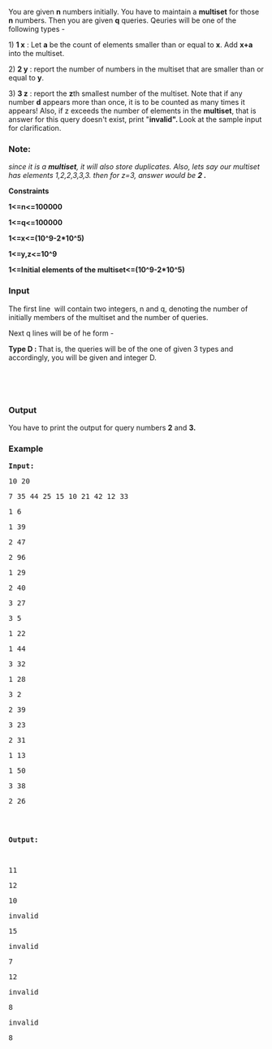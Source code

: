 <p>You are given <strong>n</strong> numbers initially. You have to maintain a <strong>multiset</strong> for those <strong>n</strong> numbers. Then you are given <strong>q</strong> queries. Qeuries will be one of the following types -</p>
<p>1) <strong>1 x</strong> : Let <strong>a</strong> be the count of elements smaller than or equal to <strong>x</strong>. Add <strong>x+a</strong> into the multiset.&nbsp;</p>
<p>2) <strong>2 y</strong> : report the number of numbers in the multiset that are smaller than or equal to <strong>y</strong>.</p>
<p>3) <strong><strong>3 z</strong></strong> : report the <strong>z</strong>th smallest number of the multiset. Note that if any number <strong>d</strong> appears more than once, it is to be counted as many times it appears! Also, if z exceeds the number of elements in the <strong>multiset</strong>, that is answer for this query doesn't exist, print "<strong>invalid". </strong>Look at the sample input for clarification.</p>
<h3>Note:</h3>
<p><em><span style="font-weight: normal;">since it is a </span><span style="font-weight: normal;"><strong>multiset</strong></span><span style="font-weight: normal;">, it will also store duplicates. Also, lets say our multiset has elements 1,2,2,3,3,3. then for z=3, answer would be </span><span style="font-weight: normal;"><strong>2 .</strong></span></em></p>
<p><span style="font-weight: normal;"><strong>Constraints&nbsp;</strong></span></p>
<p><strong>1&lt;=n&lt;=100000</strong></p>
<p><strong>1&lt;=q&lt;=100000</strong></p>
<p><strong>1&lt;=x&lt;=(10^9-2*10^5)</strong></p>
<p><strong>1&lt;=y,z&lt;=10^9</strong></p>
<p><strong>1&lt;=Initial elements of the multiset&lt;=</strong><span style="font-weight: bold;">(10^9-2*10^5)</span></p>
<h3>Input</h3>
<p>The first line &nbsp;will contain two integers, n and q, denoting the number of initially members of the multiset and the number of queries.</p>
<p>Next q lines will be of he form -&nbsp;</p>
<p><strong>Type D : </strong>That is, the queries will be of the one of given 3 types and accordingly, you will be given and integer D.</p>
<p>&nbsp;</p>
<div id="_mcePaste" style="position: absolute; left: -10000px; top: 152.727px; width: 1px; height: 1px; overflow: hidden;">10 20</div>
<div id="_mcePaste" style="position: absolute; left: -10000px; top: 152.727px; width: 1px; height: 1px; overflow: hidden;">7 35 44 25 15 10 21 42 12 33&nbsp;</div>
<div id="_mcePaste" style="position: absolute; left: -10000px; top: 152.727px; width: 1px; height: 1px; overflow: hidden;">1 6</div>
<div id="_mcePaste" style="position: absolute; left: -10000px; top: 152.727px; width: 1px; height: 1px; overflow: hidden;">1 39</div>
<div id="_mcePaste" style="position: absolute; left: -10000px; top: 152.727px; width: 1px; height: 1px; overflow: hidden;">2 47</div>
<div id="_mcePaste" style="position: absolute; left: -10000px; top: 152.727px; width: 1px; height: 1px; overflow: hidden;">2 96</div>
<div id="_mcePaste" style="position: absolute; left: -10000px; top: 152.727px; width: 1px; height: 1px; overflow: hidden;">1 29</div>
<div id="_mcePaste" style="position: absolute; left: -10000px; top: 152.727px; width: 1px; height: 1px; overflow: hidden;">2 40</div>
<div id="_mcePaste" style="position: absolute; left: -10000px; top: 152.727px; width: 1px; height: 1px; overflow: hidden;">3 27</div>
<div id="_mcePaste" style="position: absolute; left: -10000px; top: 152.727px; width: 1px; height: 1px; overflow: hidden;">3 5</div>
<div id="_mcePaste" style="position: absolute; left: -10000px; top: 152.727px; width: 1px; height: 1px; overflow: hidden;">1 22</div>
<div id="_mcePaste" style="position: absolute; left: -10000px; top: 152.727px; width: 1px; height: 1px; overflow: hidden;">1 44</div>
<div id="_mcePaste" style="position: absolute; left: -10000px; top: 152.727px; width: 1px; height: 1px; overflow: hidden;">3 32</div>
<div id="_mcePaste" style="position: absolute; left: -10000px; top: 152.727px; width: 1px; height: 1px; overflow: hidden;">1 28</div>
<div id="_mcePaste" style="position: absolute; left: -10000px; top: 152.727px; width: 1px; height: 1px; overflow: hidden;">3 2</div>
<div id="_mcePaste" style="position: absolute; left: -10000px; top: 152.727px; width: 1px; height: 1px; overflow: hidden;">2 39</div>
<div id="_mcePaste" style="position: absolute; left: -10000px; top: 152.727px; width: 1px; height: 1px; overflow: hidden;">3 23</div>
<div id="_mcePaste" style="position: absolute; left: -10000px; top: 152.727px; width: 1px; height: 1px; overflow: hidden;">2 31</div>
<div id="_mcePaste" style="position: absolute; left: -10000px; top: 152.727px; width: 1px; height: 1px; overflow: hidden;">1 13</div>
<div id="_mcePaste" style="position: absolute; left: -10000px; top: 152.727px; width: 1px; height: 1px; overflow: hidden;">1 50</div>
<div id="_mcePaste" style="position: absolute; left: -10000px; top: 152.727px; width: 1px; height: 1px; overflow: hidden;">3 38</div>
<div id="_mcePaste" style="position: absolute; left: -10000px; top: 152.727px; width: 1px; height: 1px; overflow: hidden;">2 26</div>
<p>&nbsp;</p>
<h3>Output</h3>
<p>You have to print the output for query numbers <strong>2</strong> and <strong>3.</strong></p>
<h3>Example</h3>
<pre><strong>Input:</strong>
<p style="white-space: normal;">10 20</p><p style="white-space: normal;">7 35 44 25 15 10 21 42 12 33&nbsp;</p><p style="white-space: normal;">1 6</p><p style="white-space: normal;">1 39</p><p style="white-space: normal;">2 47</p><p style="white-space: normal;">2 96</p><p style="white-space: normal;">1 29</p><p style="white-space: normal;">2 40</p><p style="white-space: normal;">3 27</p><p style="white-space: normal;">3 5</p><p style="white-space: normal;">1 22</p><p style="white-space: normal;">1 44</p><p style="white-space: normal;">3 32</p><p style="white-space: normal;">1 28</p><p style="white-space: normal;">3 2</p><p style="white-space: normal;">2 39</p><p style="white-space: normal;">3 23</p><p style="white-space: normal;">2 31</p><p style="white-space: normal;">1 13</p><p style="white-space: normal;">1 50</p><p style="white-space: normal;">3 38</p><p style="white-space: normal;">2 26</p>

<strong>Output:</strong>
<p style="white-space: normal;">11</p><p style="white-space: normal;">12</p><p style="white-space: normal;">10</p><p style="white-space: normal;">invalid</p><p style="white-space: normal;">15</p><p style="white-space: normal;">invalid</p><p style="white-space: normal;">7</p><p style="white-space: normal;">12</p><p style="white-space: normal;">invalid</p><p style="white-space: normal;">8</p><p style="white-space: normal;">invalid</p><p style="white-space: normal;">8</p>
</pre>